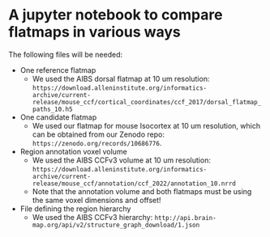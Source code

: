 # A jupyter notebook to compare flatmaps in various ways

The following files will be needed:
  - One reference flatmap
    - We used the AIBS dorsal flatmap at 10 um resolution: `https://download.alleninstitute.org/informatics-archive/current-release/mouse_ccf/cortical_coordinates/ccf_2017/dorsal_flatmap_paths_10.h5`
  - One candidate flatmap
    - We used our flatmap for mouse Isocortex at 10 um resolution, which can be obtained from our Zenodo repo: `https://zenodo.org/records/10686776`.
  - Region annotation voxel volume
    - We used the AIBS CCFv3 volume at 10 um resolution: `https://download.alleninstitute.org/informatics-archive/current-release/mouse_ccf/annotation/ccf_2022/annotation_10.nrrd`
    - Note that the annotation volume and both flatmaps must be using the same voxel dimensions and offset!
  - File defining the region hierarchy
    - We used the AIBS CCFv3 hierarchy: `http://api.brain-map.org/api/v2/structure_graph_download/1.json`
